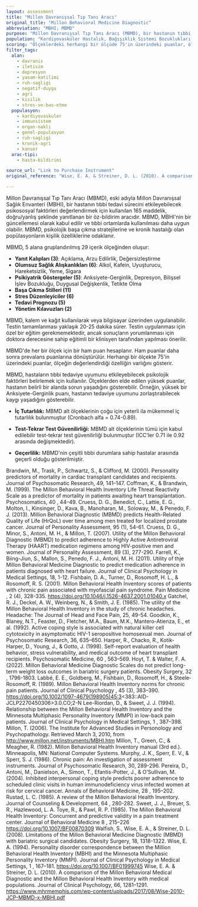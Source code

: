 ```yaml
---
layout: assessment
title: "Millon Davranışsal Tıp Tanı Aracı"
original_title: "Millon Behavioral Medicine Diagnostic"
abbreviation: "MBHI; MBMD"
purpose: "Millon Davranışsal Tıp Tanı Aracı (MBMD), bir hastanın tıbbi tedavi sürecini etkileyebilecek psikososyal faktörlerin 165 maddelik doğru/yanlış şeklinde kendi kendine raporlamalı bir değerlendirmesidir."
population: "Kardiyovasküler Hastalık, Bağışıklık Sistemi Bozuklukları, Organ Nakli, Spesifik Olmayan Hasta Popülasyonu, Ruh Sağlığı, Kronik Ağrı, Kanser"
scoring: "Ölçeklerdeki herhangi bir ölçüde 75'in üzerindeki puanlar, ölçeğin değerlendirdiği özelliğin varlığını gösterir."
filter_tags:
  alan:
    - davranis
    - iletisim
    - depresyon
    - yasam-katilimi
    - ruh-sagligi
    - negatif-duygu
    - agri
    - kisilik
    - stres-ve-bas-etme
  populasyon:
    - kardiyovaskuler
    - immunsistem
    - organ-nakli
    - genel-populasyon
    - ruh-sagligi
    - kronik-agri
    - kanser
  arac-tipi:
    - hasta-bildirimi

source_url: "Link to Purchase Instrument"
original_reference: "Wise, E. A. & Streiner, D. L. (2010). A comparison of the Millon Behavioral Medical Diagnostic and the Millon Behavioral Health Inventory with medical populations. Journal of Clinical Psychology, 66, 1281–1291."

---
```




Millon Davranışsal Tıp Tanı Aracı (MBMD), eski adıyla Millon Davranışsal Sağlık Envanteri (MBHI), bir hastanın tıbbi tedavi sürecini etkileyebilecek psikososyal faktörleri değerlendirmek için kullanılan 165 maddelik, doğru/yanlış şeklinde yanıtlanan bir öz-bildirim aracıdır. MBMD, MBHI'nin bir güncellemesi olarak kabul edilir ve tıbbi ortamlarda kullanılması daha uygun olabilir. MBMD, psikolojik başa çıkma stratejilerine ve kronik hastalığı olan popülasyonların kişilik özelliklerine odaklanır.

MBMD, 5 alana gruplandırılmış 29 içerik ölçeğinden oluşur:

*   **Yanıt Kalıpları (3)**: Açıklama, Arzu Edilirlik, Değersizleştirme
*   **Olumsuz Sağlık Alışkanlıkları (6)**: Alkol, Kafein, Uyuşturucu, Hareketsizlik, Yeme, Sigara
*   **Psikiyatrik Göstergeler (5)**: Anksiyete-Gerginlik, Depresyon, Bilişsel İşlev Bozukluğu, Duygusal Değişkenlik, Tetikte Olma
*   **Başa Çıkma Stilleri (11)**
*   **Stres Düzenleyiciler (6)**
*   **Tedavi Prognozu (5)**
*   **Yönetim Kılavuzları (2)**


MBMD, kalem ve kağıt kullanılarak veya bilgisayar üzerinden uygulanabilir. Testin tamamlanması yaklaşık 20-25 dakika sürer. Testin uygulanması için özel bir eğitim gerekmemektedir, ancak sonuçların yorumlanması için doktora derecesine sahip eğitimli bir klinisyen tarafından yapılması önerilir.


MBMD'de her bir ölçek için bir ham puan hesaplanır. Ham puanlar daha sonra prevalans puanlarına dönüştürülür. Herhangi bir ölçekte 75'in üzerindeki puanlar, ölçeğin değerlendirdiği özelliğin varlığını gösterir.


MBMD, hastaların tıbbi tedaviye uyumunu etkileyebilecek psikolojik faktörleri belirlemek için kullanılır. Ölçeklerden elde edilen yüksek puanlar, hastanın belirli bir alanda sorun yaşadığını gösterebilir. Örneğin, yüksek bir Anksiyete-Gerginlik puanı, hastanın tedaviye uyumunu zorlaştırabilecek kaygı yaşadığını gösterebilir.


*   **İç Tutarlılık:** MBMD alt ölçeklerinin çoğu için yeterli ila mükemmel iç tutarlılık bulunmuştur (Cronbach alfa = 0.74-0.89).

*   **Test-Tekrar Test Güvenilirliği:** MBMD alt ölçeklerinin tümü için kabul edilebilir test-tekrar test güvenilirliği bulunmuştur (ICC'ler 0.71 ile 0.92 arasında değişmektedir).

*   **Geçerlilik:** MBMD'nin çeşitli tıbbi durumlara sahip hastalar arasında geçerli olduğu gösterilmiştir.


Brandwin, M., Trask, P., Schwartz, S., & Clifford, M. (2000). Personality predictors of mortality in cardiac transplant candidates and recipients.
Journal of Psychosomatic Research, 49,
141–147.
Coffman, K., & Brandwin, M. (1999). The Millon Behavioral Health Inventory Life Threat Reactivity Scale as a predictor of mortality in patients awaiting heart transplantation.
Psychosomatics, 40
, 44–49.
Cruess, D. G., Benedict, C., Lattie, E. G., Molton, I., Kinsinger, D., Kava, B., Manoharan, M., Soloway, M., & Penedo, F. J. (2013). Million Behavioral Diagnostic (MBMD) predicts Health-Related Quality of Life (HrQoL) over time among men treated for localized prostate cancer.
Journal of Personality Assessment, 95
(1), 54-61.
Cruess, D. G., Minor, S., Antoni, M. H., & Millon, T. (2007). Utility of the Millon Behavioral Diagnostic (MBMD) to predict adherence to Highly Active Antiretroviral Therapy (HAART) medication regimens among HIV-positive men and women.
Journal of Personality Assessment, 89
(3), 277-290.
Farrell, K., Biing-Jiun, S., Mallon, S., Penedo, F. J., Antoni, M. H. (2011). Utility of thje Millon Behavioral Medicine Diagnostic to predict medication adherence in patients diagnosed with heart failure.
Journal of Clinical Psychology in Medical Settings, 18,
1-12.
Fishbain, D. A., Turner, D., Rosomoff, H. L., & Rosomoff, R. S. (2001). Millon Behavioral Health Inventory scores of patients with chronic pain associated with myofascial pain syndrome.
Pain Medicine
,
2
(4), 328-335.
https://doi.org/10.1046/j.1526-4637.2001.01040.x
Gatchel, R. J., Deckel, A. W., Weinberg, N., & Smith, J. E. (1985). The utility of the Millon Behavioral Health Inventory in the study of chronic headaches.
Headache: The Journal of Head and Face Pain, 25,
49-54.
Goodkin, K., Blaney, N.T., Feaster, D., Fletcher, M.A., Baum, M.K., Mantero-Atienza, E., et al. (1992). Active coping style is associated with natural killer cell cytotoxicity in asymptomatic HIV-1 seropositive homosexual men.
Journal of Psychosomatic Research, 36,
635–650.
Harper, R., Chacko, R., Kotik-Harper, D., Young, J., & Gotto, J. (1998). Self-report evaluation of health behavior, stress vulnerability, and medical outcome of heart transplant recipients.
Psychosomatic Medicine, 60
, 563–569.
Hoyt, T. & Walter, F. A. (2022). Millon Behavioral Medicine Diagnostic Scales do not predict long-term weight loss outcomes in bariatric surgery patients.
Obesity Surgery, 32
, 1796-1803.
Labbé, E. E., Goldberg, M., Fishbain, D., Rosomoff, H., & Steele‐Rosomoff, R. (1989). Millon Behavioral Health Inventory norms for chronic pain patients.
Journal of Clinical Psychology
,
45
(3), 383–390.
https://doi.org/10.1002/1097-4679(198905)45:3<383::AID-JCLP2270450306>3.0.CO;2-N
Lee-Riordan, D., & Sweet, J. J. (1994). Relationship between the Millon Behavioral Health Inventory and the Minnesota Multiphasic Personality Inventory (MMPI) in low-back pain patients.
Journal of Clinical Psychology in Medical Settings, 1
, 387–398.
Millon, T. (2006). The Institute for Advanced Studies in Personology and Psychopathology. Retrieved March 3, 2010, from
http://www.millon.net/instruments/MBHI.htm
Millon, T., Green, C., & Meagher, R. (1982). Millon Behavioral Health Inventory manual (3rd ed.). Minneapolis, MN: National Computer Systems.
Murphy, J. K., Sperr, E. V., & Sperr, S. J. (1986). Chronic pain: An investigation of assessment instruments.
Journal of Psychosomatic Research, 30,
289-296.
Pereira, D., Antoni, M., Danielson, A., Simon, T., Efantis-Potter, J., & O’Sullivan, M. (2004). Inhibited interpersonal coping style predicts poorer adherence to scheduled clinic visits in human immunodeficiency virus infected women at risk for cervical cancer.
Annals of Behavioral Medicine, 28
, 195–202.
Rustad, L. C. (1985). A review of the Millon Behavioral Health Inventory.
Journal of Counseling & Development, 64
, 280-282.
Sweet, J. J., Breuer, S. R., Hazlewood, L. A. Toye, R., & Pawl, R. P. (1985). The Millon Behavioral Health Inventory: Concurrent and predictive validity in a pain treatment center.
Journal of Behavioral Medicine
8
, 215–226
https://doi.org/10.1007/BF00870309
Walfish, S., Wise, E. A., & Streiner, D. L. (2008). Limitations of the Millon Behavioral Medicine Diagnostic (MBMD) with bariatric surgical candidates.
Obesity Surgery, 18,
1318-1322.
Wise, E. A. (1994). Personality disorder correspondence between the Million Behavioral Health Inventory (MBHI) and the Minnesota Multiphasic Personality Inventory (MMPI).
Journal of Clinical Psychology in Medical Settings,
1
, 167–181.
https://doi.org/10.1007/BF01999745
Wise, E. A. & Streiner, D. L. (2010). A comparison of the Millon Behavioral Medical Diagnostic and the Millon Behavioral Health Inventory with medical populations.
Journal of Clinical Psychology, 66,
1281–1291.
https://www.mhrmemphis.com/wp-content/uploads/2017/08/Wise-2010-JCP-MBMD-x-MBHI.pdf
```